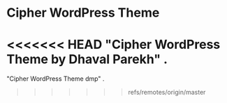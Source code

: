 # Cipher WordPress Theme 

<<<<<<< HEAD
"Cipher WordPress Theme by Dhaval Parekh" .
=======
"Cipher WordPress Theme dmp" .
>>>>>>> refs/remotes/origin/master
